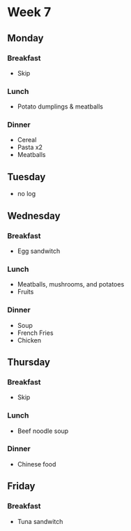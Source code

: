 # Week 7

## Monday

### Breakfast

- Skip

### Lunch

- Potato dumplings & meatballs

### Dinner

- Cereal
- Pasta x2
- Meatballs

## Tuesday

- no log

## Wednesday

### Breakfast

- Egg sandwitch

### Lunch

- Meatballs, mushrooms, and potatoes
- Fruits

### Dinner

- Soup
- French Fries
- Chicken

## Thursday

### Breakfast

- Skip

### Lunch

- Beef noodle soup

### Dinner

- Chinese food

## Friday

### Breakfast

- Tuna sandwitch
